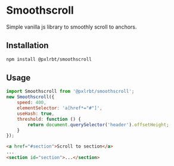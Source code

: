 # Smoothscroll

Simple vanilla js library to smoothly scroll to anchors.

## Installation

```bash
npm install @pxlrbt/smoothscroll
```

## Usage

```js
import Smoothscroll from '@pxlrbt/smoothscroll';
new Smoothscroll({
    speed: 400,
    elementSelector: 'a[href*="#"]',
    useHash: true,
    threshold: function () {
        return document.querySelector('header').offsetHeight;
    }
});
```

```html
<a href="#section">Scroll to section</a>
...
<section id="section">...</section>
````
